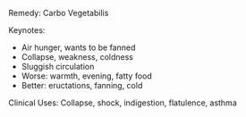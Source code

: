 Remedy: Carbo Vegetabilis

Keynotes:
- Air hunger, wants to be fanned
- Collapse, weakness, coldness
- Sluggish circulation
- Worse: warmth, evening, fatty food
- Better: eructations, fanning, cold

Clinical Uses: Collapse, shock, indigestion, flatulence, asthma